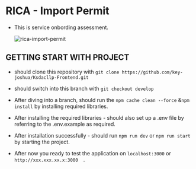 # RICA - Import Permit

- This is service onbording assessment.

  ![rica-import-permit](https://github.com/key-joshua/rica-import-permit/assets/38179232/68e22ec4-a0ef-4fe7-8e46-27f07a06a6df)


## GETTING START WITH PROJECT

- should clone this repository with ```git clone https://github.com/key-joshua/Ksdacllp-Frontend.git```
- should switch into this branch with ```git checkout develop```

- After diving into a branch, should run the ```npm cache clean --force``` &```npm install``` by installing required libraries.
- After installing the required libraries - should also set up a .env file by referring to the .env.example as required.

- After installation successfully - should run ```npm run dev``` or ```npm run start``` by starting the project.
- After now you ready to test the application on ```localhost:3000``` or ```http://xxx.xxx.xx.x:3000  ```.
